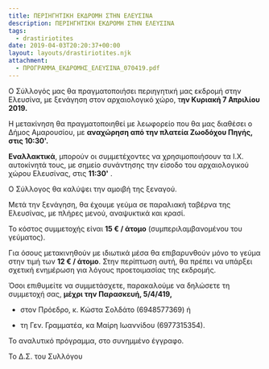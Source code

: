 ```yaml
---
title: ΠΕΡΙΗΓΗΤΙΚΗ ΕΚΔΡΟΜΗ ΣΤΗΝ ΕΛΕΥΣΙΝΑ
description: ΠΕΡΙΗΓΗΤΙΚΗ ΕΚΔΡΟΜΗ ΣΤΗΝ ΕΛΕΥΣΙΝΑ
tags:
  - drastiriotites
date: 2019-04-03T20:20:37+00:00
layout: layouts/drastiriotites.njk
attachment:
  - ΠΡΟΓΡΑΜΜΑ_ΕΚΔΡΟΜΗΣ_ΕΛΕΥΣΙΝΑ_070419.pdf
---
```


Ο Σύλλογός μας θα πραγματοποιήσει περιηγητική μας εκδρομή στην Ελευσίνα, με ξενάγηση στον αρχαιολογικό χώρο, τ**ην Κυριακή 7 Απριλίου 2019.**

Η μετακίνηση θα πραγματοποιηθεί με λεωφορείο που θα μας διαθέσει ο Δήμος Αμαρουσίου, με **αναχώρηση από την πλατεία Ζωοδόχου Πηγής, στις 10:30'.**

**Εναλλακτικά**, μπορούν οι συμμετέχοντες να χρησιμοποιήσουν τα Ι.Χ. αυτοκίνητά τους, με σημείο συνάντησης την είσοδο του αρχαιολογικού χώρου Ελευσίνας, στις **11:30'** .

Ο Σύλλογος θα καλύψει την αμοιβή της ξεναγού.

Μετά την ξενάγηση, θα έχουμε γεύμα σε παραλιακή ταβέρνα της Ελευσίνας, με πλήρες μενού, αναψυκτικά και κρασί.

Το κόστος συμμετοχής είναι **15 € / άτομο** (συμπεριλαμβανομένου του γεύματος).

Για όσους μετακινηθούν με ιδιωτικά μέσα θα επιβαρυνθούν μόνο το γεύμα στην τιμή των **12 € / άτομο**. Στην περίπτωση αυτή, θα πρέπει να υπάρξει σχετική ενημέρωση για λόγους προετοιμασίας της εκδρομής.

Όσοι επιθυμείτε να συμμετάσχετε, παρακαλούμε να δηλώσετε τη συμμετοχή σας, **μέχρι την Παρασκευή, 5/4/419,**

- στον Πρόεδρο, κ. Κώστα Σολδάτο (6948577369) ή

- τη Γεν. Γραμματέα, κα Μαίρη Ιωαννίδου (6977315354).

Το αναλυτικό πρόγραμμα, στο συνημμένο έγγραφο.

Το Δ.Σ. του Συλλόγου

<!-- excerpt -->
